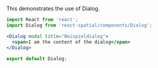 #

This demonstrates the use of Dialog.

```jsx
import React from 'react';
import Dialog from 'react-spatial/components/Dialog';

<Dialog modal title="Beispieldialog">
  <span>I am the content of the dialog</span>
</Dialog>

export default Dialog;
```
